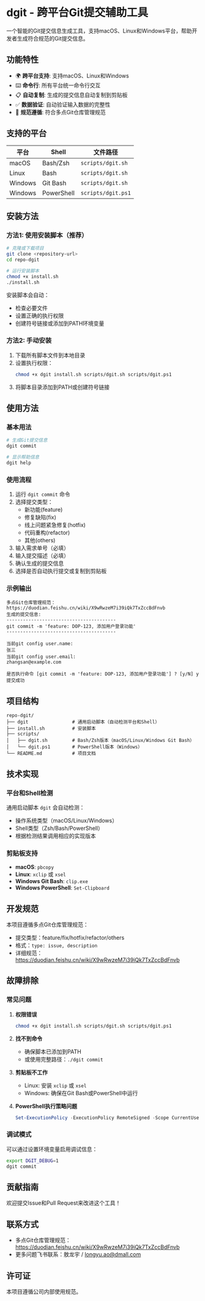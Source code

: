 # dgit - 跨平台Git提交辅助工具

一个智能的Git提交信息生成工具，支持macOS、Linux和Windows平台，帮助开发者生成符合规范的Git提交信息。

## 功能特性

- 🌍 **跨平台支持**: 支持macOS、Linux和Windows
- ⌨️ **命令行**: 所有平台统一命令行交互
- 📋 **自动复制**: 生成的提交信息自动复制到剪贴板
- ✅ **数据验证**: 自动验证输入数据的完整性
- 🎯 **规范遵循**: 符合多点Git仓库管理规范

## 支持的平台

| 平台    | Shell         | 文件路径             |
|---------|---------------|---------------------|
| macOS   | Bash/Zsh      | `scripts/dgit.sh`   |
| Linux   | Bash          | `scripts/dgit.sh`   |
| Windows | Git Bash      | `scripts/dgit.sh`   |
| Windows | PowerShell    | `scripts/dgit.ps1`  |

## 安装方法

### 方法1: 使用安装脚本（推荐）

```bash
# 克隆或下载项目
git clone <repository-url>
cd repo-dgit

# 运行安装脚本
chmod +x install.sh
./install.sh
```

安装脚本会自动：
- 检查必要文件
- 设置正确的执行权限
- 创建符号链接或添加到PATH环境变量

### 方法2: 手动安装

1. 下载所有脚本文件到本地目录
2. 设置执行权限：
   ```bash
   chmod +x dgit install.sh scripts/dgit.sh scripts/dgit.ps1
   ```
3. 将脚本目录添加到PATH或创建符号链接

## 使用方法

### 基本用法

```bash
# 生成Git提交信息
dgit commit

# 显示帮助信息
dgit help
```

### 使用流程

1. 运行 `dgit commit` 命令
2. 选择提交类型：
   - 新功能(feature)
   - 修复缺陷(fix)
   - 线上问题紧急修复(hotfix)
   - 代码重构(refactor)
   - 其他(others)
3. 输入需求单号（必填）
4. 输入提交描述（必填）
5. 确认生成的提交信息
6. 选择是否自动执行提交或复制到剪贴板

### 示例输出

```
多点Git仓库管理规范：https://duodian.feishu.cn/wiki/X9wRwzeM7i39iQk7TxZccBdFnvb
生成的提交信息:
----------------------------------------
git commit -m 'feature: DOP-123, 添加用户登录功能'
----------------------------------------

当前git config user.name: 
张三
当前git config user.email: 
zhangsan@example.com

是否执行命令 [git commit -m 'feature: DOP-123, 添加用户登录功能'] ? [y/N] y
提交成功
```

## 项目结构

```
repo-dgit/
├── dgit                # 通用启动脚本（自动检测平台和Shell）
├── install.sh          # 安装脚本
├── scripts/
│   ├── dgit.sh         # Bash/Zsh版本（macOS/Linux/Windows Git Bash）
│   └── dgit.ps1        # PowerShell版本（Windows）
└── README.md           # 项目文档
```

## 技术实现

### 平台和Shell检测

通用启动脚本 `dgit` 会自动检测：
- 操作系统类型（macOS/Linux/Windows）
- Shell类型（Zsh/Bash/PowerShell）
- 根据检测结果调用相应的实现版本

### 剪贴板支持

- **macOS**: `pbcopy`
- **Linux**: `xclip` 或 `xsel`
- **Windows Git Bash**: `clip.exe`
- **Windows PowerShell**: `Set-Clipboard`

## 开发规范

本项目遵循多点Git仓库管理规范：
- 提交类型：feature/fix/hotfix/refactor/others
- 格式：`type: issue, description`
- 详细规范：https://duodian.feishu.cn/wiki/X9wRwzeM7i39iQk7TxZccBdFnvb

## 故障排除

### 常见问题

1. **权限错误**
   ```bash
   chmod +x dgit install.sh scripts/dgit.sh scripts/dgit.ps1
   ```

2. **找不到命令**
   - 确保脚本已添加到PATH
   - 或使用完整路径：`./dgit commit`

3. **剪贴板不工作**
   - Linux: 安装 `xclip` 或 `xsel`
   - Windows: 确保在Git Bash或PowerShell中运行

4. **PowerShell执行策略问题**
   ```powershell
   Set-ExecutionPolicy -ExecutionPolicy RemoteSigned -Scope CurrentUser
   ```

### 调试模式

可以通过设置环境变量启用调试信息：
```bash
export DGIT_DEBUG=1
dgit commit
```

## 贡献指南

欢迎提交Issue和Pull Request来改进这个工具！

## 联系方式

- 多点Git仓库管理规范：https://duodian.feishu.cn/wiki/X9wRwzeM7i39iQk7TxZccBdFnvb
- 更多问题飞书联系：敖龙宇 / longyu.ao@dmall.com

## 许可证

本项目遵循公司内部使用规范。